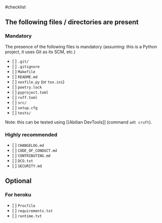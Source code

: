 #checklist

## The following files / directories are present

### Mandatory

The presence of the following files is mandatory (assuming: this is a Python project, it uses Git as its SCM, etc.)

- \[ \] `.git/`
- \[ \] `.gitignore`
- \[ \] `Makefile`
- \[ \] `README.md`
- \[ \] `noxfile.py` (or `tox.ini`)
- \[ \] `poetry.lock`
- \[ \] `pyproject.toml`
- \[ \] `ruff.toml`
- \[ \] `src/`
- \[ \] `setup.cfg`
- \[ \] `tests/`

Note: this can be tested using [[Abilian DevTools]] (command `adt cruft`).

### Highly recommended

- \[ \] `CHANGELOG.md`
- \[ \] `CODE_OF_CONDUCT.md`
- \[ \] `CONTRIBUTING.md`
- \[ \] `DCO.txt`
- \[ \] `SECURITY.md`

## Optional

### For heroku

- \[ \] `Procfile`
- \[ \] `requirements.txt`
- \[ \] `runtime.txt`
